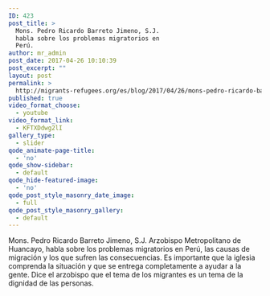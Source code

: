 ```yaml
---
ID: 423
post_title: >
  Mons. Pedro Ricardo Barreto Jimeno, S.J.
  habla sobre los problemas migratorios en
  Perú.
author: mr_admin
post_date: 2017-04-26 10:10:39
post_excerpt: ""
layout: post
permalink: >
  http://migrants-refugees.org/es/blog/2017/04/26/mons-pedro-ricardo-barreto-jimeno-s-j-habla-sobre-los-problemas-migratorios-en-peru/
published: true
video_format_choose:
  - youtube
video_format_link:
  - KFTXDdwg2lI
gallery_type:
  - slider
qode_animate-page-title:
  - 'no'
qode_show-sidebar:
  - default
qode_hide-featured-image:
  - 'no'
qode_post_style_masonry_date_image:
  - full
qode_post_style_masonry_gallery:
  - default
---
```

Mons. Pedro Ricardo Barreto Jimeno, S.J. Arzobispo Metropolitano de Huancayo, habla sobre los problemas migratorios en Perú, las causas de migración y los que sufren las consecuencias. Es importante que la iglesia comprenda la situación y que se entrega completamente a ayudar a la gente. Dice el arzobispo que el tema de los migrantes es un tema de la dignidad de las personas.